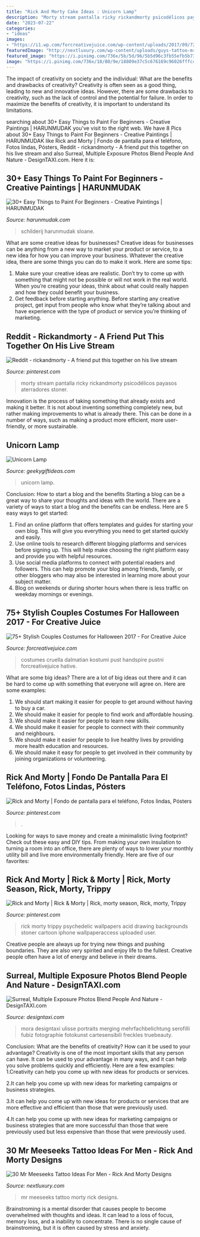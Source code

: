 ```yaml
---
title: "Rick And Morty Cake Ideas : Unicorn Lamp"
description: "Morty stream pantalla ricky rickandmorty psicodélicos payasos aterradores stoner"
date: "2023-07-22"
categories:
- "ideas"
images:
- "https://i1.wp.com/forcreativejuice.com/wp-content/uploads/2017/09/72-couple-costume-ideas-for-halloween.jpg?fit=600%2C829&amp;ssl=1"
featuredImage: "http://nextluxury.com/wp-content/uploads/guys-tattoo-mr-meeseeks.jpg"
featured_image: "https://i.pinimg.com/736x/5b/5d/96/5b5d96c3fb55efb5b73526856f746bac.jpg"
image: "https://i.pinimg.com/736x/18/80/9e/18809e37c5c676169c96026fffc4bca8.jpg"
---
```



The impact of creativity on society and the individual: What are the benefits and drawbacks of creativity?
Creativity is often seen as a good thing, leading to new and innovative ideas. However, there are some drawbacks to creativity, such as the lack of control and the potential for failure. In order to maximize the benefits of creativity, it is important to understand its limitations.

	

		
searching about 30+ Easy Things to Paint For Beginners - Creative Paintings | HARUNMUDAK you've visit to the right web. We have 8 Pics about 30+ Easy Things to Paint For Beginners - Creative Paintings | HARUNMUDAK like Rick and Morty | Fondo de pantalla para el teléfono, Fotos lindas, Pósters, Reddit - rickandmorty - A friend put this together on his live stream and also Surreal, Multiple Exposure Photos Blend People And Nature - DesignTAXI.com. Here it is:
		
    
## 30+ Easy Things To Paint For Beginners - Creative Paintings | HARUNMUDAK

<img loading=lazy src="https://harunmudak.com/wp-content/uploads/2020/05/things-to-paint-easy-for-beginners-2.jpg" onerror="this.onerror=null;this.src='https://tse1.mm.bing.net/th?id=OIP.Oz041O7JIZo3bQNC6Arr-gHaJ6&amp;pid=15.1';" alt="30+ Easy Things to Paint For Beginners - Creative Paintings | HARUNMUDAK">

_Source: harunmudak.com_

>schilderij harunmudak sloane. 

	

What are some creative ideas for businesses?
Creative ideas for businesses can be anything from a new way to market your product or service, to a new idea for how you can improve your business. Whatever the creative idea, there are some things you can do to make it work. Here are some tips: 
1. Make sure your creative ideas are realistic. Don’t try to come up with something that might not be possible or will not work in the real world. When you’re creating your ideas, think about what could really happen and how they could benefit your business. 
2. Get feedback before starting anything. Before starting any creative project, get input from people who know what they’re talking about and have experience with the type of product or service you’re thinking of marketing.

    
## Reddit - Rickandmorty - A Friend Put This Together On His Live Stream

<img loading=lazy src="https://i.pinimg.com/736x/18/80/9e/18809e37c5c676169c96026fffc4bca8.jpg" onerror="this.onerror=null;this.src='https://tse2.mm.bing.net/th?id=OIP.daz3tYbsHF2b2-dCoNLSYgHaKe&amp;pid=15.1';" alt="Reddit - rickandmorty - A friend put this together on his live stream">

_Source: pinterest.com_

>morty stream pantalla ricky rickandmorty psicodélicos payasos aterradores stoner. 

	

Innovation is the process of taking something that already exists and making it better. It is not about inventing something completely new, but rather making improvements to what is already there. This can be done in a number of ways, such as making a product more efficient, more user-friendly, or more sustainable.

    
## Unicorn Lamp

<img loading=lazy src="https://www.geekygiftideas.com/wp-content/uploads/Unicorn-Lamp.jpg" onerror="this.onerror=null;this.src='https://tse3.mm.bing.net/th?id=OIP.qI1SNWGzY2upLDxYWyKeaQHaHa&amp;pid=15.1';" alt="Unicorn Lamp">

_Source: geekygiftideas.com_

>unicorn lamp. 

	

Conclusion: How to start a blog and the benefits
Starting a blog can be a great way to share your thoughts and ideas with the world. There are a variety of ways to start a blog and the benefits can be endless. Here are 5 easy ways to get started:
1. Find an online platform that offers templates and guides for starting your own blog. This will give you everything you need to get started quickly and easily.
2. Use online tools to research different blogging platforms and services before signing up. This will help make choosing the right platform easy and provide you with helpful resources.
3. Use social media platforms to connect with potential readers and followers. This can help promote your blog among friends, family, or other bloggers who may also be interested in learning more about your subject matter.
4. Blog on weekends or during shorter hours when there is less traffic on weekday mornings or evenings.

    
## 75+ Stylish Couples Costumes For Halloween 2017 - For Creative Juice

<img loading=lazy src="https://i1.wp.com/forcreativejuice.com/wp-content/uploads/2017/09/72-couple-costume-ideas-for-halloween.jpg?fit=600%2C829&amp;ssl=1" onerror="this.onerror=null;this.src='https://tse1.mm.bing.net/th?id=OIP.gNwP2VqXPqRCY0-rLcXxhwHaKO&amp;pid=15.1';" alt="75+ Stylish Couples Costumes for Halloween 2017 - For Creative Juice">

_Source: forcreativejuice.com_

>costumes cruella dalmatian kostumi pust handspire pustni forcreativejuice hative. 

	

What are some big ideas?
There are a lot of big ideas out there and it can be hard to come up with something that everyone will agree on. Here are some examples:
1. We should start making it easier for people to get around without having to buy a car.
2. We should make it easier for people to find work and affordable housing.
3. We should make it easier for people to learn new skills.
4. We should make it easier for people to connect with their community and neighbours.
5. We should make it easier for people to live healthy lives by providing more health education and resources.
6. We should make it easy for people to get involved in their community by joining organizations or volunteering.

    
## Rick And Morty | Fondo De Pantalla Para El Teléfono, Fotos Lindas, Pósters

<img loading=lazy src="https://i.pinimg.com/736x/5b/5d/96/5b5d96c3fb55efb5b73526856f746bac.jpg" onerror="this.onerror=null;this.src='https://tse2.mm.bing.net/th?id=OIP.Kxlvv-G4baEkkIn9C-mbAwHaNK&amp;pid=15.1';" alt="Rick and Morty | Fondo de pantalla para el teléfono, Fotos lindas, Pósters">

_Source: pinterest.com_

>. 

	

Looking for ways to save money and create a minimalistic living footprint? Check out these easy and DIY tips. From making your own insulation to turning a room into an office, there are plenty of ways to lower your monthly utility bill and live more environmentally friendly. Here are five of our favorites: 

    
## Rick And Morty | Rick &amp; Morty | Rick, Morty Season, Rick, Morty, Trippy

<img loading=lazy src="https://i.pinimg.com/736x/ff/b4/4e/ffb44e26451d60e8aafb38fe30514f54--dark-art-anime-art.jpg?b=t" onerror="this.onerror=null;this.src='https://tse3.mm.bing.net/th?id=OIP.3__iQZ9eHoGN_nVWx-0DEwHaHa&amp;pid=15.1';" alt="Rick and Morty | Rick &amp; Morty | Rick, morty season, Rick, morty, Trippy">

_Source: pinterest.com_

>rick morty trippy psychedelic wallpapers acid drawing backgrounds stoner cartoon iphone wallpaperaccess uploaded user. 

	

Creative people are always up for trying new things and pushing boundaries. They are also very spirited and enjoy life to the fullest. Creative people often have a lot of energy and believe in their dreams.

    
## Surreal, Multiple Exposure Photos Blend People And Nature - DesignTAXI.com

<img loading=lazy src="https://editorial.designtaxi.com/news-multiexp16072014/2.jpg" onerror="this.onerror=null;this.src='https://tse2.mm.bing.net/th?id=OIP.wtLWbGz2sKLfG2p-MXuTaQHaKk&amp;pid=15.1';" alt="Surreal, Multiple Exposure Photos Blend People And Nature - DesignTAXI.com">

_Source: designtaxi.com_

>mora designtaxi ulisse portraits merging mehrfachbelichtung serofilli fubiz fotographie fotokunst cartesensibili freckles truebeauty. 

	

Conclusion: What are the benefits of creativity? How can it be used to your advantage?
Creativity is one of the most important skills that any person can have. It can be used to your advantage in many ways, and it can help you solve problems quickly and efficiently. Here are a few examples: 
1.Creativity can help you come up with new ideas for products or services.

2.It can help you come up with new ideas for marketing campaigns or business strategies.

3.It can help you come up with new ideas for products or services that are more effective and efficient than those that were previously used.

4.It can help you come up with new ideas for marketing campaigns or business strategies that are more successful than those that were previously used but less expensive than those that were previously used.

    
## 30 Mr Meeseeks Tattoo Ideas For Men - Rick And Morty Designs

<img loading=lazy src="http://nextluxury.com/wp-content/uploads/guys-tattoo-mr-meeseeks.jpg" onerror="this.onerror=null;this.src='https://tse4.mm.bing.net/th?id=OIP.HM739exMrbZd3II25nMlcAHaHa&amp;pid=15.1';" alt="30 Mr Meeseeks Tattoo Ideas For Men - Rick And Morty Designs">

_Source: nextluxury.com_

>mr meeseeks tattoo morty rick designs. 

	

Brainstroming is a mental disorder that causes people to become overwhelmed with thoughts and ideas. It can lead to a loss of focus, memory loss, and a inability to concentrate. There is no single cause of brainstroming, but it is often caused by stress and anxiety.

